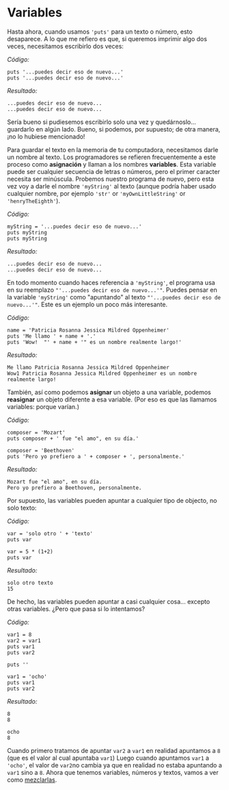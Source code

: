 # Variables  

Hasta ahora, cuando usamos `'puts'` para un texto o número, esto
desaparece. A lo que me refiero es que, si queremos imprimir algo dos
veces, necesitamos escribirlo dos veces:

*Código:*

    puts '...puedes decir eso de nuevo...'
    puts '...puedes decir eso de nuevo...'

*Resultado:*

    ...puedes decir eso de nuevo...
    ...puedes decir eso de nuevo...

Sería bueno si pudiesemos escribirlo solo una vez y quedárnoslo...
guardarlo en algún lado.
Bueno, si podemos, por supuesto; de otra manera, ¡no lo hubiese
mencionado!

Para guardar el texto en la memoria de tu computadora, necesitamos darle
un nombre al texto. Los programadores se refieren frecuentemente a este
proceso como **asignación** y llaman a los nombres
**variables**. Esta variable puede ser cualquier secuencia de
letras o números, pero el primer caracter necesita ser minúscula. Probemos
nuestro programa de nuevo, pero esta vez voy a darle el nombre
`'myString'` al texto (aunque podría haber usado cualquier nombre,
por ejemplo `'str'` or `'myOwnLittleString'` or 
`'henryTheEighth'`).

*Código:*

    myString = '...puedes decir eso de nuevo...'
    puts myString
    puts myString

*Resultado:*

    ...puedes decir eso de nuevo...
    ...puedes decir eso de nuevo...


En todo momento cuando haces referencia a `'myString'`, el programa usa en su reemplazo
`"'...puedes decir eso de nuevo...'"`. Puedes pensar
en la variable `'myString'` como "apuntando" al texto
`"'...puedes decir eso de nuevo...'"`. Este es un ejemplo un poco más
interesante.

*Código:*

    name = 'Patricia Rosanna Jessica Mildred Oppenheimer'
    puts 'Me llamo ' + name + '.'
    puts 'Wow!  "' + name + '" es un nombre realmente largo!'
   
*Resultado:*

    Me llamo Patricia Rosanna Jessica Mildred Oppenheimer
    Wow1 Patricia Rosanna Jessica Mildred Oppenheimer es un nombre realmente largo!
  
También, así como podemos **asignar** un objeto a una variable,
podemos **reasignar** un objeto diferente a esa variable.
(Por eso es que las llamamos variables: porque varían.)

*Código:*

    composer = 'Mozart'
    puts composer + ' fue "el amo", en su día.'

    composer = 'Beethoven'
    puts 'Pero yo prefiero a ' + composer + ', personalmente.'

*Resultado:*
      
    Mozart fue "el amo", en su día.
    Pero yo prefiero a Beethoven, personalmente.

Por supuesto, las variables pueden apuntar a cualquier tipo de objecto, no
solo texto:

*Código:*

    var = 'solo otro ' + 'texto'
    puts var
      
    var = 5 * (1+2)
    puts var

*Resultado:*

    solo otro texto
    15

De hecho, las variables pueden apuntar a casi cualquier cosa...
excepto otras variables. ¿Pero que pasa si lo intentamos?

*Código:*

    var1 = 8
    var2 = var1
    puts var1
    puts var2
      
    puts ''
      
    var1 = 'ocho'
    puts var1
    puts var2

*Resultado:*

    8
    8

    ocho
    8

Cuando primero tratamos de apuntar `var2` a `var1` en realidad apuntamos a `8` (que es el valor al cual apuntaba `var1`) Luego cuando apuntamos `var1` a `'ocho'`, el valor de `var2`no cambia ya que en realidad no estaba apuntando a `var1` sino a `8`. Ahora que tenemos variables, números y textos, vamos a ver como 
<a href="https://github.com/rubyperu/aprendeaprogramar.pe/blob/master/capitulos/04-conversiones.html.markdown">mezclarlas</a>.